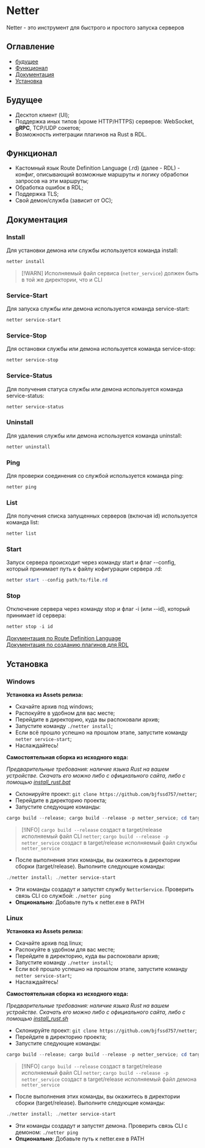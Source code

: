 # Netter

Netter - это инструмент для быстрого и простого запуска серверов

## Оглавление

* [будущее](#будущее)
* [Функционал](#функционал)
* [Документация](#документация)
* [Установка](#установка)

## Будущее

* Десктоп клиент (UI);
* Поддержка иных типов (кроме HTTP/HTTPS) серверов: WebSocket, **gRPC**, TCP/UDP сокетов;
* Возможность интеграции плагинов на Rust в RDL.

## Функционал

* Кастомный язык Route Definition Language (.rd) (далее - RDL) - конфиг, описывающий возможные маршруты и логику обработки запросов на эти маршруты;
* Обработка ошибок в RDL;
* Поддержка TLS;
* Свой демон/служба (зависит от ОС);

## Документация

### Install

Для установки демона или службы используется команда install:

```powershell
netter install
```

> [!WARN]
> Исполняемый файл сервиса (`netter_service`) должен быть в той же директории, что и CLI

### Service-Start

Для запуска службы или демона используется команда service-start:

```powershell
netter service-start
```

### Service-Stop

Для остановки службы или демона используется команда service-stop:

```powershell
netter service-stop
```

### Service-Status

Для получения статуса службы или демона используется команда service-status:

```powershell
netter service-status
```

### Uninstall

Для удаления службы или демона используется команда uninstall:

```powershell
netter uninstall
```

### Ping

Для проверки соединения со службой используется команда ping:

```powershell
netter ping
```

### List

Для получения списка запущенных серверов (включая id) используется команда list:

```powershell
netter list
```

### Start

Запуск сервера происходит через команду start и флаг --config, который принимает путь к файлу кофигурации сервера .rd:

```powershell
netter start --config path/to/file.rd
```

### Stop

Отключение сервера через команду stop и флаг -i (или --id), который принимает id сервера:

```powershell
netter stop -i id
```

[Документация по Route Definition Language](RDL_DOCUMENTATION_ru.md)\
[Документация по созданию плагинов для RDL](PLUGINS_DOCUMENTATION_ru.md)

## Установка

### Windows

**Установка из Assets релиза:**

* Скачайте архив под windows;
* Распокуйте в удобном для вас месте;
* Перейдите в директорию, куда вы распоковали архив;
* Запустите команду `./netter install`;
* Если всё прошло успешно на прошлом этапе, запустите команду `netter service-start`;
* Наслаждайтесь!

**Самостоятельная сборка из исходного кода:**

*Предварительные требования: наличие языка Rust на вашем устройстве. Скачать его можно либо с официального сайта, либо с помощью [install_rust.bat](install_rust.bat)*

* Склонируйте проект: `git clone https://github.com/bjfssd757/netter`;
* Перейдите в директорию проекта;
* Запустите следующие команды:

```powershell
cargo build --release; cargo build --release -p netter_service; cd target/release
```

> [!INFO]
> `cargo build --release` создаст в target/release исполняемый файл CLI `netter`;
> `cargo build --release -p netter_service` создаст в target/release исполняемый файл службы `netter_service`

* После выполнения этих команды, вы окажитесь в директории сборки (target/release). Выполните следующие команды:

```powershell
./netter install; ./netter service-start
```

* Эти команды создадут и запустят службу `NetterService`. Проверить связь CLI со службой: `./netter ping`
* **Опционально**: Добавьте путь к netter.exe в PATH

### Linux

**Установка из Assets релиза:**

* Скачайте архив под linux;
* Распокуйте в удобном для вас месте;
* Перейдите в директорию, куда вы распоковали архив;
* Запустите команду `./netter install`;
* Если всё прошло успешно на прошлом этапе, запустите команду `netter service-start`;
* Наслаждайтесь!

**Самостоятельная сборка из исходного кода:**

*Предварительные требования: наличие языка Rust на вашем устройстве. Скачать его можно либо с официального сайта, либо с помощью [install_rust.sh](install_rust.sh)*

* Склонируйте проект: `git clone https://github.com/bjfssd757/netter`;
* Перейдите в директорию проекта;
* Запустите следующие команды:

```powershell
cargo build --release; cargo build --release -p netter_service; cd target/release
```

> [!INFO]
> `cargo build --release` создаст в target/release исполняемый файл CLI `netter`;
> `cargo build --release -p netter_service` создаст в target/release исполняемый файл демона `netter_service`

* После выполнения этих команды, вы окажитесь в директории сборки (target/release). Выполните следующие команды:

```powershell
./netter install; ./netter service-start
```

* Эти команды создадут и запустят демона. Проверить связь CLI с демоном: `./netter ping`
* **Опционально**: Добавьте путь к netter.exe в PATH
